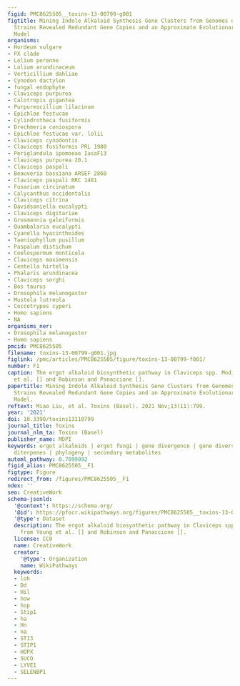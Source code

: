 ```yaml
---
figid: PMC8625505__toxins-13-00799-g001
figtitle: Mining Indole Alkaloid Synthesis Gene Clusters from Genomes of 53 Claviceps
  Strains Revealed Redundant Gene Copies and an Approximate Evolutionary Hourglass
  Model
organisms:
- Hordeum vulgare
- PX clade
- Lolium perenne
- Lolium arundinaceum
- Verticillium dahliae
- Cynodon dactylon
- fungal endophyte
- Claviceps purpurea
- Calotropis gigantea
- Purpureocillium lilacinum
- Epichloe festucae
- Cylindrotheca fusiformis
- Drechmeria coniospora
- Epichloe festucae var. lolii
- Claviceps cynodontis
- Claviceps fusiformis PRL 1980
- Periglandula ipomoeae IasaF13
- Claviceps purpurea 20.1
- Claviceps paspali
- Beauveria bassiana ARSEF 2860
- Claviceps paspali RRC 1481
- Fusarium circinatum
- Calycanthus occidentalis
- Claviceps citrina
- Davidsoniella eucalypti
- Claviceps digitariae
- Grosmannia galeiformis
- Quambalaria eucalypti
- Cyanella hyacinthoides
- Taeniophyllum pusillum
- Paspalum distichum
- Coelospermum monticola
- Claviceps maximensis
- Centella hirtella
- Phalaris arundinacea
- Claviceps sorghi
- Bos taurus
- Drosophila melanogaster
- Mustela lutreola
- Coccotrypes cyperi
- Homo sapiens
- NA
organisms_ner:
- Drosophila melanogaster
- Homo sapiens
pmcid: PMC8625505
filename: toxins-13-00799-g001.jpg
figlink: /pmc/articles/PMC8625505/figure/toxins-13-00799-f001/
number: F1
caption: The ergot alkaloid biosynthetic pathway in Claviceps spp. Modified from Young
  et al. [] and Robinson and Panaccione [].
papertitle: Mining Indole Alkaloid Synthesis Gene Clusters from Genomes of 53 Claviceps
  Strains Revealed Redundant Gene Copies and an Approximate Evolutionary Hourglass
  Model.
reftext: Miao Liu, et al. Toxins (Basel). 2021 Nov;13(11):799.
year: '2021'
doi: 10.3390/toxins13110799
journal_title: Toxins
journal_nlm_ta: Toxins (Basel)
publisher_name: MDPI
keywords: ergot alkaloids | ergot fungi | gene divergence | gene diversity | indole
  diterpenes | phylogeny | secondary metabolites
automl_pathway: 0.7099092
figid_alias: PMC8625505__F1
figtype: Figure
redirect_from: /figures/PMC8625505__F1
ndex: ''
seo: CreativeWork
schema-jsonld:
  '@context': https://schema.org/
  '@id': https://pfocr.wikipathways.org/figures/PMC8625505__toxins-13-00799-g001.html
  '@type': Dataset
  description: The ergot alkaloid biosynthetic pathway in Claviceps spp. Modified
    from Young et al. [] and Robinson and Panaccione [].
  license: CC0
  name: CreativeWork
  creator:
    '@type': Organization
    name: WikiPathways
  keywords:
  - loh
  - Dd
  - Hil
  - how
  - hop
  - Stip1
  - ha
  - Hn
  - na
  - ST13
  - STIP1
  - HOPX
  - SUCO
  - LYVE1
  - SELENBP1
---
```


